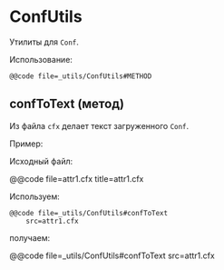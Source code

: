 
ConfUtils
=========

Утилиты для `Conf`.

Использование:

```
@@code file=_utils/ConfUtils#METHOD
```

confToText (метод)
------------------

Из файла `cfx` делает текст загруженного `Conf`.

Пример:

Исходный файл:

@@code file=attr1.cfx title=attr1.cfx

Используем:

```
@@code file=_utils/ConfUtils#confToText
    src=attr1.cfx 
```

получаем:

@@code file=_utils/ConfUtils#confToText
    src=attr1.cfx 




